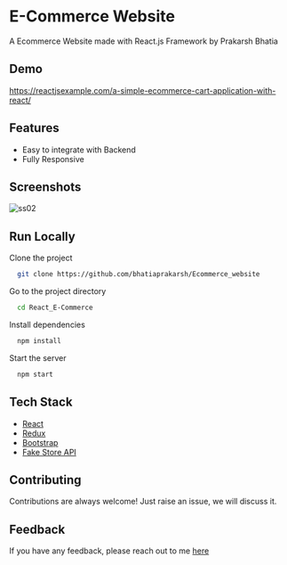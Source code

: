 # E-Commerce Website

A Ecommerce Website made with React.js Framework by Prakarsh Bhatia


## Demo

https://reactjsexample.com/a-simple-ecommerce-cart-application-with-react/

## Features

- Easy to integrate with Backend
- Fully Responsive


## Screenshots

![ss02](https://github.com/bhatiaprakarsh/Ecommerce_website/assets/97363984/63be5b4a-a5f8-4353-bad3-9127c302f242)



## Run Locally

Clone the project

```bash
  git clone https://github.com/bhatiaprakarsh/Ecommerce_website
```

Go to the project directory

```bash
  cd React_E-Commerce
```

Install dependencies

```bash
  npm install
```

Start the server

```bash
  npm start
```



## Tech Stack

* [React](https://reactjs.org/)
* [Redux](https://redux.js.org/)
* [Bootstrap](https://getbootstrap.com/)
* [Fake Store API](https://fakestoreapi.com/)

## Contributing

Contributions are always welcome!
Just raise an issue, we will discuss it.


## Feedback

If you have any feedback, please reach out to me [here](https://ssahibsingh.github.io/#contact)


